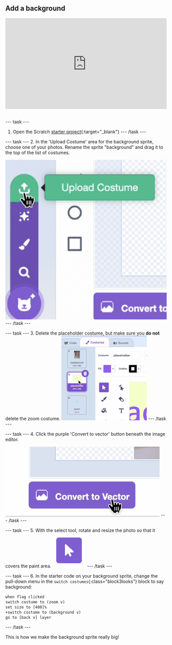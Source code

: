 ## Add a background 

<html>
<div style="position: relative; overflow: hidden; padding-top: 56.25%;">
<iframe style="position: absolute; top: 0; left: 0; right: 0; width: 100%; height: 100%; border: none;" src="https://www.youtube.com/embed/OcFh8-W3wBg?rel=0&cc_load_policy=1" allowfullscreen allow="accelerometer; autoplay; clipboard-write; encrypted-media; gyroscope; picture-in-picture; web-share">
</iframe>
</div><br>
</html>

--- task ---
1. Open the Scratch [starter project](http://rpf.io/flatgame){:target="_blank"}
--- /task ---

--- task ---
2. In the 'Upload Costume' area for the background sprite, choose one of your photos. Rename the sprite "background" and drag it to the top of the list of costumes.

![Screenshot of 'Upload Costume' icon in the Scratch editor](images/upload.png)
--- /task ---

--- task ---
3. Delete the placeholder costume, but make sure you **do not** delete the zoom costume.
![Screenshot of 'Upload Costume' icon in the Scratch editor](images/order.png)
--- /task ---

--- task ---
4. Click the purple 'Convert to vector' button beneath the image editor. 

![Screenshot of 'Convert to Vector' icon in the Scratch editor](images/vector.png)
--- /task ---

--- task ---
5. With the select tool, rotate and resize the photo so that it covers the paint area.
![White cursor icon inside a purple square](images/select_tool.png)
--- /task ---


--- task ---
6. In the starter code on your background sprite, change the pull-down menu in the `switch costumes`{:class="block3looks"} block to say background:

```blocks3
when flag clicked
switch costume to (zoom v)
set size to [400]%
+switch costume to (background v)
go to [back v] layer
```
--- /task ---

This is how we make the background sprite really big!
